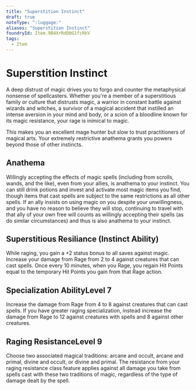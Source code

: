 ```yaml
---
title: "Superstition Instinct"
draft: true
noteType: ":luggage:"
aliases: "Superstition Instinct"
foundryId: Item.9B4XrRdD0G1fcRkV
tags:
  - Item
---
```


# Superstition Instinct

A deep distrust of magic drives you to forgo and counter the metaphysical nonsense of spellcasters. Whether you're a member of a superstitious family or culture that distrusts magic, a warrior in constant battle against wizards and witches, a survivor of a magical accident that instilled an intense aversion in your mind and body, or a scion of a bloodline known for its magic resistance, your rage is inimical to magic.

This makes you an excellent mage hunter but slow to trust practitioners of magical arts. Your extremely restrictive anathema grants you powers beyond those of other instincts.

## Anathema

Willingly accepting the effects of magic spells (including from scrolls, wands, and the like), even from your allies, is anathema to your instinct. You can still drink potions and invest and activate most magic items you find, though items that cast spells are subject to the same restrictions as all other spells. If an ally insists on using magic on you despite your unwillingness, and you have no reason to believe they will stop, continuing to travel with that ally of your own free will counts as willingly accepting their spells (as do similar circumstances) and thus is also anathema to your instinct.

## Superstitious Resiliance (Instinct Ability)

While raging, you gain a +2 status bonus to all saves against magic. Increase your damage from Rage from 2 to 4 against creatures that can cast spells. Once every 10 minutes, when you Rage, you regain Hit Points equal to the temporary Hit Points you gain from that Rage action.

## Specialization AbilityLevel 7

Increase the damage from Rage from 4 to 8 against creatures that can cast spells. If you have greater raging specialization, instead increase the damage from Rage to 12 against creatures with spells and 8 against other creatures.

## Raging ResistanceLevel 9

Choose two associated magical traditions: arcane and occult, arcane and primal, divine and occult, or divine and primal. The resistance from your raging resistance class feature applies against all damage you take from spells cast with these two traditions of magic, regardless of the type of damage dealt by the spell.
